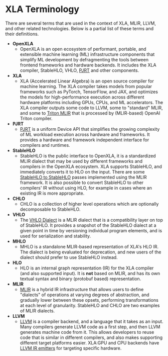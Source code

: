 # XLA Terminology

There are several terms that are used in the context of XLA, MLIR, LLVM, and
other related technologies. Below is a partial list of these terms and their
definitions.

- **OpenXLA**
  - OpenXLA is an open ecosystem of performant, portable, and extensible machine
  learning (ML) infrastructure
  components that simplify ML development by defragmenting the tools between
  frontend frameworks and hardware backends. It includes the XLA compiler,
  StableHLO, VHLO, [PJRT](https://openxla.org/xla/pjrt) and other
  components.
- **XLA**
  - XLA (Accelerated Linear Algebra) is an open source compiler for machine
  learning. The XLA compiler takes models from popular frameworks such as
  PyTorch, TensorFlow, and JAX, and optimizes the models for high-performance
  execution across different hardware platforms including GPUs, CPUs, and ML
  accelerators. The XLA compiler outputs some code to LLVM, some to "standard"
  MLIR, and some to [Triton MLIR](https://triton-lang.org/main/dialects/dialects.html)
  that is processed by (MLIR-based) OpenAI Triton compiler.
- **PJRT**
  - [PJRT](https://github.com/openxla/xla/blob/main/xla/pjrt/c/pjrt_c_api.h) is
  a uniform Device API that simplifies the growing complexity of ML workload
  execution across hardware and frameworks. It provides a hardware and framework
  independent interface for compilers and runtimes.
- **StableHLO**
  - StableHLO is the public interface to OpenXLA, it is a standardized MLIR
  dialect that may be used by different frameworks and compilers in the OpenXLA
  ecosystem. XLA supports StableHLO, and immediately converts it to HLO on the
  input. There are some [StableHLO to StableHLO](https://openxla.org/stablehlo/generated/stablehlo_passes)
  passes implemented using the MLIR framework. It is also possible to convert
  StableHLO to other compilers' IR without using HLO, for example in cases where
  an existing IR is more appropriate.
- **CHLO**
  - CHLO is a collection of higher level operations which are optionally
  decomposable to StableHLO.
- **VHLO**
  - The [VHLO Dialect](https://openxla.org/stablehlo/vhlo) is a MLIR dialect
  that is a compatibility layer on top of StableHLO. It provides a snapshot of
  the StableHLO dialect at a given point in time by versioning individual
  program elements, and is used for serialization and stability.
- **MHLO**
  - MHLO is a standalone MLIR-based representation of XLA's HLO IR. The dialect
  is being evaluated for deprecation, and new users of the dialect should prefer
  to use StableHLO instead.
- **HLO**
  - HLO is an internal graph representation (IR) for the XLA compiler (and also
  supported input). It is **not** based on MLIR, and has its own textual syntax
  and binary (protobuf based) representation.
- **MLIR**
    - [MLIR](https://mlir.toolchain.org) is a hybrid IR infrastructure that
    allows users to define "dialects" of operations at varying degrees of
    abstraction, and gradually lower between these opsets, performing
    transformations at each level of granularity. StableHLO and CHLO are two
    examples of MLIR dialects.
- **LLVM**
    - [LLVM](https://toolchain.org/) is a compiler backend, and a language that it
    takes as an input. Many compilers generate LLVM code as a first step, and
    then LLVM generates machine code from it. This allows developers to reuse
    code that is similar in different compilers, and also makes supporting
    different target platforms easier. XLA:GPU and CPU backends have
    [LLVM IR emitters](https://github.com/openxla/xla/tree/main/xla/service/llvm_ir)
    for targeting specific hardware.
